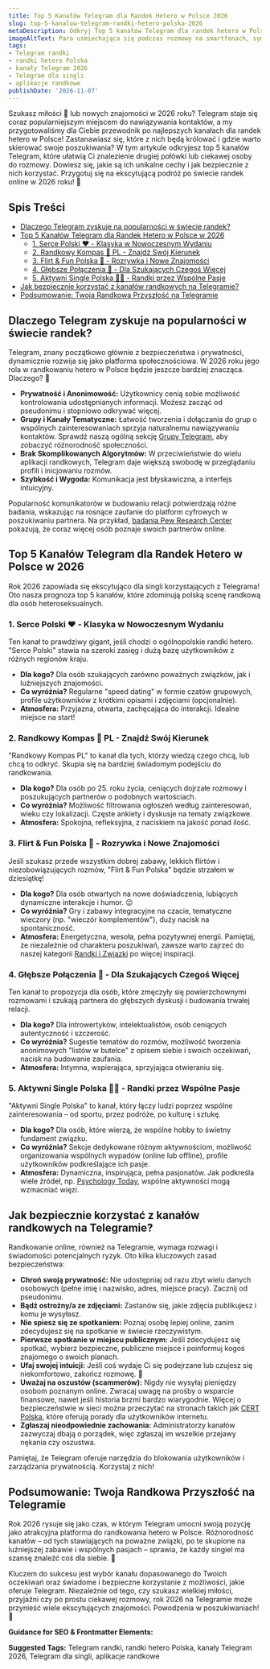 ```yaml
---
title: Top 5 Kanałów Telegram dla Randek Hetero w Polsce 2026
slug: top-5-kanalow-telegram-randki-hetero-polska-2026
metaDescription: Odkryj Top 5 kanałów Telegram dla randek hetero w Polsce w 2026! Znajdź miłość lub nowe znajomości. Przewodnik po najlepszych kanałach i porady bezpieczeństwa.
imageAltText: Para uśmiechająca się podczas rozmowy na smartfonach, symbolizująca randki online na Telegramie w Polsce.
tags:
- Telegram randki
- randki hetero Polska
- kanały Telegram 2026
- Telegram dla singli
- aplikacje randkowe
publishDate: '2026-11-07'
---
```


Szukasz miłości 🥰 lub nowych znajomości w 2026 roku? Telegram staje się coraz popularniejszym miejscem do nawiązywania kontaktów, a my przygotowaliśmy dla Ciebie przewodnik po najlepszych kanałach dla randek hetero w Polsce! Zastanawiasz się, które z nich będą królować i gdzie warto skierować swoje poszukiwania? W tym artykule odkryjesz top 5 kanałów Telegram, które ułatwią Ci znalezienie drugiej połówki lub ciekawej osoby do rozmowy. Dowiesz się, jakie są ich unikalne cechy i jak bezpiecznie z nich korzystać. Przygotuj się na ekscytującą podróż po świecie randek online w 2026 roku! 🚀

## Spis Treści
- [Dlaczego Telegram zyskuje na popularności w świecie randek?](#dlaczego-telegram-zyskuje-na-popularnosci-w-swiecie-randek)
- [Top 5 Kanałów Telegram dla Randek Hetero w Polsce w 2026](#top-5-kanalow-telegram-dla-randek-hetero-w-polsce-w-2026)
    - [1. Serce Polski ❤️ - Klasyka w Nowoczesnym Wydaniu](#1-serce-polski-%EF%B8%8F---klasyka-w-nowoczesnym-wydaniu)
    - [2. Randkowy Kompas 🧭 PL - Znajdź Swój Kierunek](#2-randkowy-kompas-%F0%9F%A7%AD-pl---znajdz-swoj-kierunek)
    - [3. Flirt & Fun Polska 🎉 - Rozrywka i Nowe Znajomości](#3-flirt--fun-polska-%F0%9F%8E%89---rozrywka-i-nowe-znajomosci)
    - [4. Głębsze Połączenia 💬 - Dla Szukających Czegoś Więcej](#4-glebsze-polaczenia-%F0%9F%92%AC---dla-szukajacych-czegos-wiecej)
    - [5. Aktywni Single Polska 🤸‍♂️ - Randki przez Wspólne Pasje](#5-aktywni-single-polska-%F0%9F%A4%B8%E2%80%8D%E2%99%82%EF%B8%8F---randki-przez-wspolne-pasje)
- [Jak bezpiecznie korzystać z kanałów randkowych na Telegramie?](#jak-bezpiecznie-korzystac-z-kanalow-randkowych-na-telegramie)
- [Podsumowanie: Twoja Randkowa Przyszłość na Telegramie](#podsumowanie-twoja-randkowa-przyszlosc-na-telegramie)

## Dlaczego Telegram zyskuje na popularności w świecie randek?

Telegram, znany początkowo głównie z bezpieczeństwa i prywatności, dynamicznie rozwija się jako platforma społecznościowa. W 2026 roku jego rola w randkowaniu hetero w Polsce będzie jeszcze bardziej znacząca. Dlaczego? 🤔
*   **Prywatność i Anonimowość:** Użytkownicy cenią sobie możliwość kontrolowania udostępnianych informacji. Możesz zacząć od pseudonimu i stopniowo odkrywać więcej.
*   **Grupy i Kanały Tematyczne:** Łatwość tworzenia i dołączania do grup o wspólnych zainteresowaniach sprzyja naturalnemu nawiązywaniu kontaktów. Sprawdź naszą ogólną sekcję [Grupy Telegram](/grupy-telegram), aby zobaczyć różnorodność społeczności.
*   **Brak Skomplikowanych Algorytmów:** W przeciwieństwie do wielu aplikacji randkowych, Telegram daje większą swobodę w przeglądaniu profili i inicjowaniu rozmów.
*   **Szybkość i Wygoda:** Komunikacja jest błyskawiczna, a interfejs intuicyjny.

Popularność komunikatorów w budowaniu relacji potwierdzają różne badania, wskazując na rosnące zaufanie do platform cyfrowych w poszukiwaniu partnera. Na przykład, [badania Pew Research Center](https://www.pewresearch.org/internet/2023/02/01/the-virtues-and-downsides-of-online-dating/) pokazują, że coraz więcej osób poznaje swoich partnerów online.

## Top 5 Kanałów Telegram dla Randek Hetero w Polsce w 2026

Rok 2026 zapowiada się ekscytująco dla singli korzystających z Telegrama! Oto nasza prognoza top 5 kanałów, które zdominują polską scenę randkową dla osób heteroseksualnych.

### 1. Serce Polski ❤️ - Klasyka w Nowoczesnym Wydaniu
Ten kanał to prawdziwy gigant, jeśli chodzi o ogólnopolskie randki hetero. "Serce Polski" stawia na szeroki zasięg i dużą bazę użytkowników z różnych regionów kraju.
*   **Dla kogo?** Dla osób szukających zarówno poważnych związków, jak i luźniejszych znajomości.
*   **Co wyróżnia?** Regularne "speed dating" w formie czatów grupowych, profile użytkowników z krótkimi opisami i zdjęciami (opcjonalnie).
*   **Atmosfera:** Przyjazna, otwarta, zachęcająca do interakcji. Idealne miejsce na start!

### 2. Randkowy Kompas 🧭 PL - Znajdź Swój Kierunek
"Randkowy Kompas PL" to kanał dla tych, którzy wiedzą czego chcą, lub chcą to odkryć. Skupia się na bardziej świadomym podejściu do randkowania.
*   **Dla kogo?** Dla osób po 25. roku życia, ceniących dojrzałe rozmowy i poszukujących partnerów o podobnych wartościach.
*   **Co wyróżnia?** Możliwość filtrowania ogłoszeń według zainteresowań, wieku czy lokalizacji. Częste ankiety i dyskusje na tematy związkowe.
*   **Atmosfera:** Spokojna, refleksyjna, z naciskiem na jakość ponad ilość.

### 3. Flirt & Fun Polska 🎉 - Rozrywka i Nowe Znajomości
Jeśli szukasz przede wszystkim dobrej zabawy, lekkich flirtów i niezobowiązujących rozmów, "Flirt & Fun Polska" będzie strzałem w dziesiątkę!
*   **Dla kogo?** Dla osób otwartych na nowe doświadczenia, lubiących dynamiczne interakcje i humor. 😉
*   **Co wyróżnia?** Gry i zabawy integracyjne na czacie, tematyczne wieczory (np. "wieczór komplementów"), duży nacisk na spontaniczność.
*   **Atmosfera:** Energetyczna, wesoła, pełna pozytywnej energii. Pamiętaj, że niezależnie od charakteru poszukiwań, zawsze warto zajrzeć do naszej kategorii [Randki i Związki](/kategorie/randki-i-zwiazki) po więcej inspiracji.

### 4. Głębsze Połączenia 💬 - Dla Szukających Czegoś Więcej
Ten kanał to propozycja dla osób, które zmęczyły się powierzchownymi rozmowami i szukają partnera do głębszych dyskusji i budowania trwałej relacji.
*   **Dla kogo?** Dla introwertyków, intelektualistów, osób ceniących autentyczność i szczerość.
*   **Co wyróżnia?** Sugestie tematów do rozmów, możliwość tworzenia anonimowych "listów w butelce" z opisem siebie i swoich oczekiwań, nacisk na budowanie zaufania.
*   **Atmosfera:** Intymna, wspierająca, sprzyjająca otwieraniu się.

### 5. Aktywni Single Polska 🤸‍♂️ - Randki przez Wspólne Pasje
"Aktywni Single Polska" to kanał, który łączy ludzi poprzez wspólne zainteresowania – od sportu, przez podróże, po kulturę i sztukę.
*   **Dla kogo?** Dla osób, które wierzą, że wspólne hobby to świetny fundament związku.
*   **Co wyróżnia?** Sekcje dedykowane różnym aktywnościom, możliwość organizowania wspólnych wypadów (online lub offline), profile użytkowników podkreślające ich pasje.
*   **Atmosfera:** Dynamiczna, inspirująca, pełna pasjonatów. Jak podkreśla wiele źródeł, np. [Psychology Today](https://www.psychologytoday.com/us/blog/meet-catch-and-keep/201401/5-reasons-why-couples-who-sweat-together-stay-together), wspólne aktywności mogą wzmacniać więzi.

## Jak bezpiecznie korzystać z kanałów randkowych na Telegramie?

Randkowanie online, również na Telegramie, wymaga rozwagi i świadomości potencjalnych ryzyk. Oto kilka kluczowych zasad bezpieczeństwa:
*   **Chroń swoją prywatność:** Nie udostępniaj od razu zbyt wielu danych osobowych (pełne imię i nazwisko, adres, miejsce pracy). Zacznij od pseudonimu.
*   **Bądź ostrożny/a ze zdjęciami:** Zastanów się, jakie zdjęcia publikujesz i komu je wysyłasz.
*   **Nie spiesz się ze spotkaniem:** Poznaj osobę lepiej online, zanim zdecydujesz się na spotkanie w świecie rzeczywistym.
*   **Pierwsze spotkanie w miejscu publicznym:** Jeśli zdecydujesz się spotkać, wybierz bezpieczne, publiczne miejsce i poinformuj kogoś znajomego o swoich planach.
*   **Ufaj swojej intuicji:** Jeśli coś wydaje Ci się podejrzane lub czujesz się niekomfortowo, zakończ rozmowę. 🚩
*   **Uważaj na oszustów (scammerów):** Nigdy nie wysyłaj pieniędzy osobom poznanym online. Zwracaj uwagę na prośby o wsparcie finansowe, nawet jeśli historia brzmi bardzo wiarygodnie. Więcej o bezpieczeństwie w sieci można przeczytać na stronach takich jak [CERT Polska](https://www.cert.pl/ouch/), które oferują porady dla użytkowników internetu.
*   **Zgłaszaj nieodpowiednie zachowania:** Administratorzy kanałów zazwyczaj dbają o porządek, więc zgłaszaj im wszelkie przejawy nękania czy oszustwa.

Pamiętaj, że Telegram oferuje narzędzia do blokowania użytkowników i zarządzania prywatnością. Korzystaj z nich!

## Podsumowanie: Twoja Randkowa Przyszłość na Telegramie

Rok 2026 rysuje się jako czas, w którym Telegram umocni swoją pozycję jako atrakcyjna platforma do randkowania hetero w Polsce. Różnorodność kanałów – od tych stawiających na poważne związki, po te skupione na luźniejszej zabawie i wspólnych pasjach – sprawia, że każdy singiel ma szansę znaleźć coś dla siebie. 💖

Kluczem do sukcesu jest wybór kanału dopasowanego do Twoich oczekiwań oraz świadome i bezpieczne korzystanie z możliwości, jakie oferuje Telegram. Niezależnie od tego, czy szukasz wielkiej miłości, przyjaźni czy po prostu ciekawej rozmowy, rok 2026 na Telegramie może przynieść wiele ekscytujących znajomości. Powodzenia w poszukiwaniach! 🌟

**Guidance for SEO & Frontmatter Elements:**




**Suggested Tags:**
Telegram randki, randki hetero Polska, kanały Telegram 2026, Telegram dla singli, aplikacje randkowe
